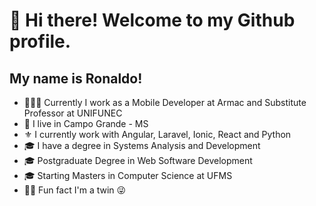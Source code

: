 # 👋 Hi there! Welcome to my Github profile.
## My name is Ronaldo!

- 👨🏻‍💻 Currently I work as a Mobile Developer at Armac and Substitute Professor at UNIFUNEC
- 🏡 I live in Campo Grande - MS
- ⚜ I currently work with Angular, Laravel, Ionic, React and Python
- 🎓 I have a degree in Systems Analysis and Development
- 🎓 Postgraduate Degree in Web Software Development
- 🎓 Starting Masters in Computer Science at UFMS
- 👬🏻 Fun fact I'm a twin 😜
